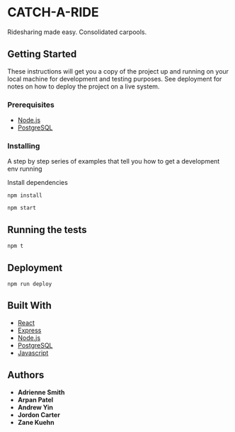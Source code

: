 CATCH-A-RIDE
============

Ridesharing made easy. Consolidated carpools.

## Getting Started

These instructions will get you a copy of the project up and running on your local machine for development and testing purposes. See deployment for notes on how to deploy the project on a live system.

### Prerequisites

* [Node.js](https://nodejs.org/en/)
* [PostgreSQL](https://www.postgresql.org)

### Installing

A step by step series of examples that tell you how to get a development env running

Install dependencies
```
npm install
```
```
npm start
```
## Running the tests

```
npm t
```

## Deployment
```
npm run deploy
```

## Built With
* [React](https://reactjs.org)
* [Express](https://expressjs.com/)
* [Node.js](https://nodejs.org/en/)
* [PostgreSQL](https://www.postgresql.org)
* [Javascript](https://www.javascript.com)

## Authors
* **Adrienne Smith**
* **Arpan Patel**
* **Andrew Yin** 
* **Jordon Carter** 
* **Zane Kuehn**
